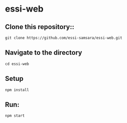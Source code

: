 # essi-web


## Clone this repository::
`git clone https://github.com/essi-samsara/essi-web.git`

## Navigate to the directory
`cd essi-web`

## Setup
`npm install`

## Run:
`npm start`
